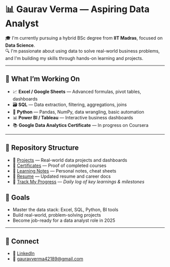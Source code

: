 # 📊 Gaurav Verma — Aspiring Data Analyst

🎓 I'm currently pursuing a hybrid BSc degree from **IIT Madras**, focused on **Data Science**.  
🔍 I'm passionate about using data to solve real-world business problems, and I'm building my skills through hands-on learning and projects.

---

## 🚀 What I’m Working On

- 📈 **Excel / Google Sheets** — Advanced formulas, pivot tables, dashboards  
- 🗃️ **SQL** — Data extraction, filtering, aggregations, joins  
- 🐍 **Python** — Pandas, NumPy, data wrangling, basic automation  
- 📊 **Power BI / Tableau** — Interactive business dashboards  
- 📚 **Google Data Analytics Certificate** — In progress on Coursera  

---

## 📂 Repository Structure

- 📁 [Projects](https://github.com/your-username/your-repo-name/tree/main/projects) — Real-world data projects and dashboards  
- 📁 [Certificates](https://github.com/your-username/your-repo-name/tree/main/certificates) — Proof of completed courses  
- 📁 [Learning Notes](https://github.com/your-username/your-repo-name/tree/main/learning-notes) — Personal notes, cheat sheets  
- 📁 [Resume](https://github.com/your-username/your-repo-name/tree/main/resume) — Updated resume and career docs  
- 📘 [Track My Progress](https://github.com/your-username/your-repo-name/blob/main/PROGRESS.md) — _Daily log of key learnings & milestones_

## 🎯 Goals

- Master the data stack: Excel, SQL, Python, BI tools  
- Build real-world, problem-solving projects  
- Become job-ready for a data analyst role in 2025  

---

## 🔗 Connect

- 💼 [LinkedIn](https://www.linkedin.com/in/gauraverma0)  
- 📧 gauravverma42189@gmail.com
